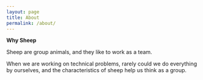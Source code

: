 ```yaml
---
layout: page
title: About
permalink: /about/
---
```


**Why Sheep**

Sheep are group animals, and they like to work as a team. 

When we are working on technical problems, rarely could we do everything by ourselves, and the characteristics of sheep help us think as a group.